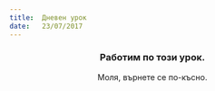 ```yaml
---
title:  Дневен урок
date:   23/07/2017
---
```


### <center>Работим по този урок.</center>
<center>Моля, върнете се по-късно.</center>
